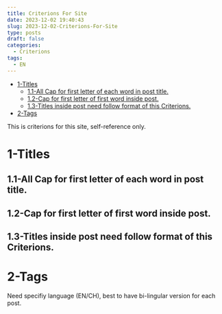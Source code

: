```yaml
---
title: Criterions For Site
date: 2023-12-02 19:40:43
slug: 2023-12-02-Criterions-For-Site
type: posts
draft: false
categories: 
  - Criterions
tags:
  - EN
---
```


- [1-Titles](#1-titles)
  - [1.1-All Cap for first letter of each word in post title.](#11-all-cap-for-first-letter-of-each-word-in-post-title)
  - [1.2-Cap for first letter of first word inside post.](#12-cap-for-first-letter-of-first-word-inside-post)
  - [1.3-Titles inside post need follow format of this Criterions.](#13-titles-inside-post-need-follow-format-of-this-criterions)
- [2-Tags](#2-tags)

This is criterions for this site, self-reference only.

# 1-Titles
## 1.1-All Cap for first letter of each word in post title.
## 1.2-Cap for first letter of first word inside post.
## 1.3-Titles inside post need follow format of this Criterions.

# 2-Tags
Need specifiy language (EN/CH), best to have bi-lingular version for each post.
